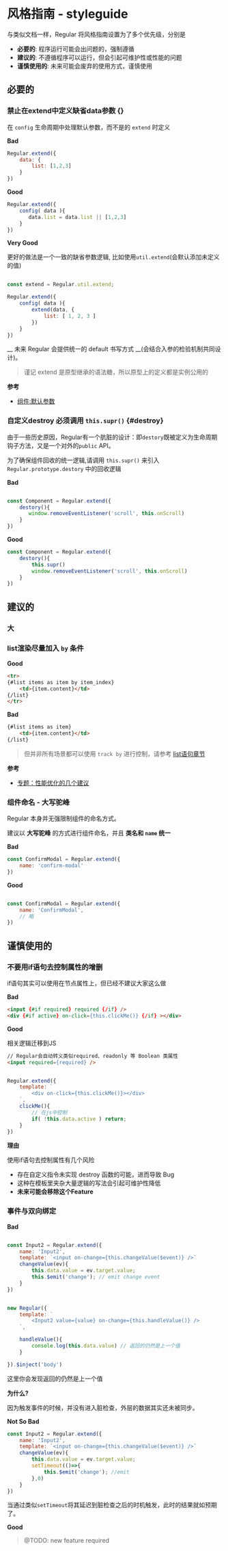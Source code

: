 
# 风格指南 - styleguide

与类似文档一样，Regular 将风格指南设置为了多个优先级，分别是

- __必要的__: 程序运行可能会出问题的，强制遵循
- __建议的__: 不遵循程序可以运行，但会引起可维护性或性能的问题
- __谨慎使用的__: 未来可能会废弃的使用方式，谨慎使用

## 必要的

### 禁止在extend中定义缺省data参数 {}

在 `config` 生命周期中处理默认参数，而不是的 `extend` 时定义

__Bad__

```js
Regular.extend({
    data: {
        list: [1,2,3]
    }
})
```

__Good__

```js
Regular.extend({
    config( data ){
       data.list = data.list || [1,2,3] 
    }
})
```


__Very Good__

更好的做法是一个一致的缺省参数逻辑, 比如使用`util.extend`(会默认添加未定义的值)

```js

const extend = Regular.util.extend;

Regular.extend({
    config( data ){
        extend(data, {
            list: [ 1, 2, 3 ]
        })
    }
})
```


__ 未来 Regular 会提供统一的 default 书写方式 __(会结合入参的检验机制共同设计)。



> 谨记 extend 是原型继承的语法糖，所以原型上的定义都是实例公用的

__参考__

- [组件:默认参数](../basic/component#default)




### 自定义destroy 必须调用 `this.supr()` {#destroy}

由于一些历史原因，Regular有一个肮脏的设计：即`destory`既被定义为生命周期钩子方法，又是一个对外的`public` API。

为了确保组件回收的统一逻辑,请调用 `this.supr()` 来引入`Regular.prototype.destory` 中的回收逻辑

__Bad__

```js

const Component = Regular.extend({
    destory(){
       window.removeEventListener('scroll', this.onScroll)
    }    
})

```

__Good__

```js
const Component = Regular.extend({
    destory(){
        this.supr()
        window.removeEventListener('scroll', this.onScroll)
    }    
})
```

## 建议的


### 大

### list渲染尽量加入 `by` 条件


__Good__

```html
<tr>
{#list items as item by item_index}
    <td>{item.content}</td>
{/list}
</tr>
```


__Bad__


```html
{#list items as item}
    <td>{item.content}</td>
{/list}
```

> 但并非所有场景都可以使用 `track by` 进行控制，请参考 [list语句章节](../basic/statement/list.md) 


__参考__

- [专题：性能优化的几个建议](../topic/performance.md#list)

### 组件命名 - 大写驼峰

Regular 本身并无强限制组件的命名方式。

建议以 __大写驼峰__ 的方式进行组件命名，并且 __类名和 `name` 统一__

__Bad__

```js
const ConfirmModal = Regular.extend({
    name: 'confirm-modal'
})

```


__Good__

```js

const ConfirmModal = Regular.extend({
    name: 'ConfirmModal',
    // 略
})

```





## 谨慎使用的


### 不要用if语句去控制属性的增删

if语句其实可以使用在节点属性上，但已经不建议大家这么做

__Bad__

```html
<input {#if required} required {/if} />
<div {#if active} on-click={this.clickMe()} {/if} ></div>
```

__Good__

相关逻辑迁移到JS

```html
// Regular会自动转义类似required、readonly 等 Boolean 类属性
<input required={required} />
```

```js

Regular.extend({
    template: `
        <div on-click={this.clickMe()}></div>
    `,
    clickMe(){
        // 在js中控制
        if( !this.data.active ) return;
    }
})

```

__理由__

使用if语句去控制属性有几个风险

- 存在自定义指令未实现 destroy 函数的可能，进而导致 Bug
- 这种在模板里夹杂大量逻辑的写法会引起可维护性降低
- __未来可能会移除这个Feature__


### 事件与双向绑定



__Bad__

```js

const Input2 = Regular.extend({
    name: 'Input2',
    template: `<input on-change={this.changeValue($event)} />`
    changeValue(ev){
        this.data.value = ev.target.value;
        this.$emit('change'); // emit change event
    }
})

```

```js

new Regular({
    template: `
        <Input2 value={value} on-change={this.handleValue()} />
    `,

    handleValue(){
        console.log(this.data.value) // 返回的仍然是上一个值
    }

}).$inject('body')

```

这里你会发现返回的仍然是上一个值

__为什么?__

因为触发事件的时候，并没有进入脏检查，外层的数据其实还未被同步。

__Not So Bad__


```js
const Input2 = Regular.extend({
    name: 'Input2',
    template: `<input on-change={this.changeValue($event)} />`
    changeValue(ev){
        this.data.value = ev.target.value;
        setTimeout(()=>{
            this.$emit('change'); //emit 
        },0)
    }
})
```

当通过类似`setTimeout`将其延迟到脏检查之后的时机触发，此时的结果就如预期了。


__Good__

> @TODO: new feature required




